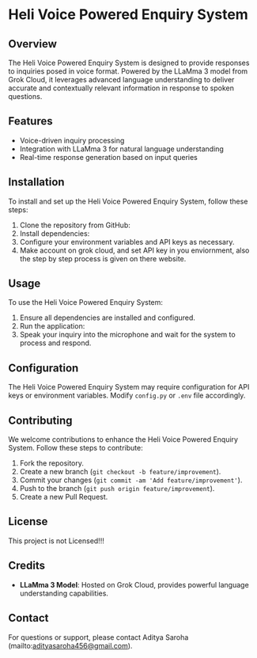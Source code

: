 # Heli Voice Powered Enquiry System

## Overview
The Heli Voice Powered Enquiry System is designed to provide responses to inquiries posed in voice format. Powered by the LLaMma 3 model from Grok Cloud, it leverages advanced language understanding to deliver accurate and contextually relevant information in response to spoken questions.

## Features
- Voice-driven inquiry processing
- Integration with LLaMma 3 for natural language understanding
- Real-time response generation based on input queries

## Installation
To install and set up the Heli Voice Powered Enquiry System, follow these steps:
1. Clone the repository from GitHub:
2. Install dependencies:
3. Configure your environment variables and API keys as necessary.
4. Make account on grok cloud, and set API key in you enviornment, also the step by step process is given on there website.

## Usage
To use the Heli Voice Powered Enquiry System:
1. Ensure all dependencies are installed and configured.
2. Run the application:
3. Speak your inquiry into the microphone and wait for the system to process and respond.

## Configuration
The Heli Voice Powered Enquiry System may require configuration for API keys or environment variables. Modify `config.py` or `.env` file accordingly.

## Contributing
We welcome contributions to enhance the Heli Voice Powered Enquiry System. Follow these steps to contribute:
1. Fork the repository.
2. Create a new branch (`git checkout -b feature/improvement`).
3. Commit your changes (`git commit -am 'Add feature/improvement'`).
4. Push to the branch (`git push origin feature/improvement`).
5. Create a new Pull Request.

## License
This project is not Licensed!!!

## Credits
- **LLaMma 3 Model**: Hosted on Grok Cloud, provides powerful language understanding capabilities.

## Contact
For questions or support, please contact Aditya Saroha (mailto:adityasaroha456@gmail.com).
